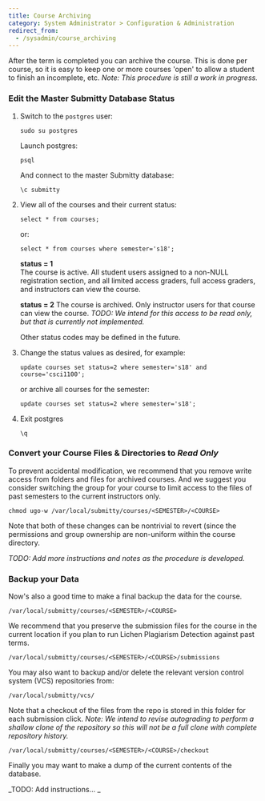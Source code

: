 ```yaml
---
title: Course Archiving
category: System Administrator > Configuration & Administration
redirect_from:
  - /sysadmin/course_archiving
---
```


After the term is completed you can archive the course.  This is done
per course, so it is easy to keep one or more courses 'open' to
allow a student to finish an incomplete, etc.  _Note: This procedure is
still a work in progress._

### Edit the Master Submitty Database Status

1. Switch to the `postgres` user:

    ```
    sudo su postgres
    ```

    Launch postgres:
 
    ```
    psql
    ```

    And connect to the master Submitty database:

    ```
    \c submitty
    ```


2. View all of the courses and their current status:

   ```
   select * from courses;
   ```

   or:

   ```
   select * from courses where semester='s18';
   ```

   **status = 1**  
   The course is active.  All student users
   assigned to a non-NULL registration section, and all limited access
   graders, full access graders, and instructors can view the course.

   **status = 2**
   The course is archived.  Only instructor users for
   that course can view the course.  _TODO: We intend for this access
   to be read only, but that is currently not implemented._

   Other status codes may be defined in the future.  


3. Change the status values as desired, for example:

   ```
   update courses set status=2 where semester='s18' and course='csci1100';
   ```

   or archive all courses for the semester:

   ```
   update courses set status=2 where semester='s18';
   ```


4. Exit postgres

   ```
   \q
   ```


### Convert your Course Files & Directories to _Read Only_

To prevent accidental modification, we recommend that you remove write
access from folders and files for archived courses.  And we suggest
you consider switching the group for your course to limit access to
the files of past semesters to the current instructors only.

```
chmod ugo-w /var/local/submitty/courses/<SEMESTER>/<COURSE>
```

Note that both of these changes can be nontrivial to revert (since the
permissions and group ownership are non-uniform within the course
directory.

_TODO: Add more instructions and notes as the procedure is developed._


### Backup your Data

Now's also a good time to make a final backup the data for the course.

```
/var/local/submitty/courses/<SEMESTER>/<COURSE>
```

We recommend that you preserve the submission files for the course in
the current location if you plan to run Lichen Plagiarism Detection
against past terms.

```
/var/local/submitty/courses/<SEMESTER>/<COURSE>/submissions
```


You may also want to backup and/or delete the relevant version control system (VCS)
repositories from:

```
/var/local/submitty/vcs/
```

Note that a checkout of the files from the repo is stored in this
folder for each submission click.  _Note: We intend to revise
autograding to perform a shallow clone of the repository so this will
not be a full clone with complete repository history._

```
/var/local/submitty/courses/<SEMESTER>/<COURSE>/checkout
```

Finally you may want to make a dump of the current contents of the database.  

_TODO: Add instructions... _

